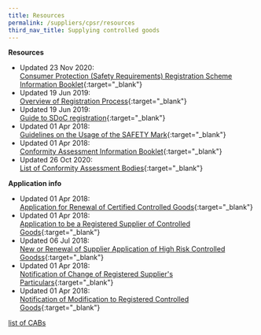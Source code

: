 ```yaml
---
title: Resources
permalink: /suppliers/cpsr/resources
third_nav_title: Supplying controlled goods
---
```

**Resources**
* Updated 23 Nov 2020:<br>
[Consumer Protection (Safety Requirements) Registration Scheme Information Booklet](/images/cpsr-resources/cps-infobooklet.pdf){:target="_blank"}
* Updated 19 Jun 2019:<br>
[Overview of Registration Process](/images/cpsr-resources/overview-of-cps-registration-process.pdf){:target="_blank"}
* Updated 19 Jun 2019:<br>
[Guide to SDoC registration](/images/cpsr-resources/guide-to-sdoc-application-and-renewal.pdf){:target="_blank"}
* Updated 01 Apr 2018:<br>
[Guidelines on the Usage of the SAFETY Mark](/images/cpsr-resources/guide-on-safety-mark-use.pdf){:target="_blank"}
* Updated 01 Apr 2018:<br>
[Conformity Assessment Information Booklet](/images/cpsr-resources/cab-booklet.pdf){:target="_blank"}
* Updated 26 Oct 2020:<br>
[List of Conformity Assessment Bodies](/images/cpsr-resources/cpsr-list-of-cabs.pdf){:target="_blank"}


**Application info**
* Updated 01 Apr 2018:<br>
[Application for Renewal of Certified Controlled Goods](/images/cpsr-application-info/application-for-renewal-of-certified-controlled-goods.pdf){:target="_blank"}
* Updated 01 Apr 2018:<br>
[Application to be a Registered Supplier of Controlled Goods](/images/cpsr-application-info/application-to-be-a-registered-supplier-of-controlled-goods.pdf){:target="_blank"}
* Updated 06 Jul 2018:<br>
[New or Renewal of Supplier Application of High Risk Controlled Goodss](/images/cpsr-application-info/new-renewal-of-supplier-application-of-high-risk-controlled-goods.pdf){:target="_blank"}
* Updated 01 Apr 2018:<br>
[Notification of Change of Registered Supplier's Particulars](/images/cpsr-application-info/notification-of-change-of-registered-suppliers-particulars.pdf){:target="_blank"}
* Updated 01 Apr 2018:<br>
[Notification of Modification to Registered Controlled Goods](/images/cpsr-application-info/notification-of-modification-to-registered-controlled-goods.pdf){:target="_blank"}

[list of CABs](/images/cpsr-resources/list-of-cab-cps-scheme-ver-22-04-21.xlsx)
